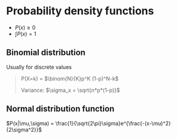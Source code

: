 # Probability density functions

-   $P(x)\geq 0$
-   $\int P(x) = 1$

## Binomial distribution

Usually for discrete values

> P(X=k) = $\binom{N}{K}p^K (1-p)^N-k$
>
> Variance: $\sigma_x = \sqrt{n*p*(1-p)}$

## Normal distribution function

$P(x|\mu,\sigma) = \frac{1}{\sqrt{2\pi}\sigma}e^{\frac{-(x-\mu)^2}{2\sigma^2}}$
